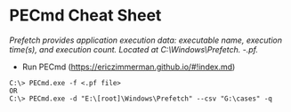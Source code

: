 # PECmd Cheat Sheet

*Prefetch provides application execution data: executable name, execution time(s), and execution count. Located at C:\Windows\Prefetch. <Exe name>-<Hash>.pf.*

- Run PECmd (https://ericzimmerman.github.io/#!index.md)

```
C:\> PECmd.exe -f <.pf file>
OR
C:\> PECmd.exe -d "E:\[root]\Windows\Prefetch" --csv "G:\cases" -q
```
